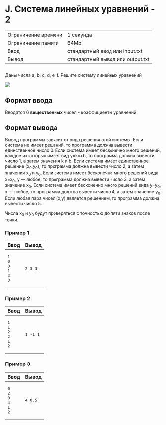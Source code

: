 <div class="problem-statement">
   <div class="header">
      <h1 class="title">J. Система линейных уравнений - 2</h1>
      <table>
         <tr class="time-limit">
            <td class="property-title">Ограничение времени</td>
            <td>1&nbsp;секунда</td>
         </tr>
         <tr class="memory-limit">
            <td class="property-title">Ограничение памяти</td>
            <td>64Mb</td>
         </tr>
         <tr class="input-file">
            <td class="property-title">Ввод</td>
            <td colspan="1">стандартный ввод или input.txt</td>
         </tr>
         <tr class="output-file">
            <td class="property-title">Вывод</td>
            <td colspan="1">стандартный вывод или output.txt</td>
         </tr>
      </table>
   </div>
   <h2></h2>
   <div class="legend"><span style="">
         <p>Даны числа <span class="tex-math-text">a</span>, <span class="tex-math-text">b</span>, <span class="tex-math-text">c</span>, <span class="tex-math-text">d</span>, <span class="tex-math-text">e</span>, <span class="tex-math-text">f</span>. Решите систему линейных уравнений 
         </p></span><p><span class="tex-math-inline"><img class="tex-math" src="/testsys/tex/render/YXggKyBieSA9IGUsIFxjciBjeCArIGR5ID0gZg==.png"></span> 
      </p>
   </div>
   <h2>Формат ввода</h2>
   <div class="input-specification"><span style="">
         <p>Вводятся 6 <span style="font-weight:bold;">вещественных</span> чисел - коэффициенты уравнений. 
         </p></span></div>
   <h2>Формат вывода</h2>
   <div class="output-specification"><span style="">
         <p>Вывод программы зависит от вида решения этой системы. Если система не имеет решений, то программа должна вывести единственное
            число 0. Если система имеет бесконечно много решений, каждое из которых имеет вид <span class="tex-math-text">y=kx+b</span>, то программа должна вывести число 1, а затем значения <span class="tex-math-text">k</span> и <span class="tex-math-text">b</span>. Если система имеет единственное решение <span class="tex-math-text">(x<sub>0</sub>,y<sub>0</sub>)</span>, то программа должна вывести число 2, а затем значения <span class="tex-math-text">x<sub>0</sub></span> и <span class="tex-math-text">y<sub>0</sub></span>. Если система имеет бесконечно много решений вида <span class="tex-math-text">x=x<sub>0</sub></span>, <span class="tex-math-text">y</span>&nbsp;— любое, то программа должна вывести число 3, а затем значение <span class="tex-math-text">x<sub>0</sub></span>. Если система имеет бесконечно много решений вида <span class="tex-math-text">y=y<sub>0</sub></span>, <span class="tex-math-text">x</span>&nbsp;— любое, то программа должна вывести число 4, а затем значение <span class="tex-math-text">y<sub>0</sub></span>. Если любая пара чисел <span class="tex-math-text">(x,y)</span> является решением, то программа должна вывести число 5.
         </p>
         <p>Числа <span class="tex-math-text">x<sub>0</sub></span> и <span class="tex-math-text">y<sub>0</sub></span> будут проверяться с точностью до пяти знаков после точки.
         </p></span></div>
   <h3>Пример 1</h3>
   <table class="sample-tests">
      <thead>
         <tr>
            <th>Ввод</th>
            <th>Вывод</th>
         </tr>
      </thead>
      <tbody>
         <tr>
            <td><pre>1
0
0
1
3
3
</pre></td>
            <td><pre>2 3 3
</pre></td>
         </tr>
      </tbody>
   </table>
   <h3>Пример 2</h3>
   <table class="sample-tests">
      <thead>
         <tr>
            <th>Ввод</th>
            <th>Вывод</th>
         </tr>
      </thead>
      <tbody>
         <tr>
            <td><pre>1
1
2
2
1
2
</pre></td>
            <td><pre>1 -1 1
</pre></td>
         </tr>
      </tbody>
   </table>
   <h3>Пример 3</h3>
   <table class="sample-tests">
      <thead>
         <tr>
            <th>Ввод</th>
            <th>Вывод</th>
         </tr>
      </thead>
      <tbody>
         <tr>
            <td><pre>0
2
0
4
1
2
</pre></td>
            <td><pre>4 0.5
</pre></td>
         </tr>
      </tbody>
   </table>
</div></div>
